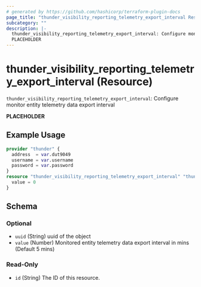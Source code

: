 ```yaml
---
# generated by https://github.com/hashicorp/terraform-plugin-docs
page_title: "thunder_visibility_reporting_telemetry_export_interval Resource - terraform-provider-thunder"
subcategory: ""
description: |-
  thunder_visibility_reporting_telemetry_export_interval: Configure monitor entity telemetry data export interval
  PLACEHOLDER
---
```


# thunder_visibility_reporting_telemetry_export_interval (Resource)

`thunder_visibility_reporting_telemetry_export_interval`: Configure monitor entity telemetry data export interval

__PLACEHOLDER__

## Example Usage

```terraform
provider "thunder" {
  address  = var.dut9049
  username = var.username
  password = var.password
}
resource "thunder_visibility_reporting_telemetry_export_interval" "thunder_visibility_reporting_telemetry_export_interval" {
  value = 0
}
```

<!-- schema generated by tfplugindocs -->
## Schema

### Optional

- `uuid` (String) uuid of the object
- `value` (Number) Monitored entity telemetry data export interval in mins (Default 5 mins)

### Read-Only

- `id` (String) The ID of this resource.


